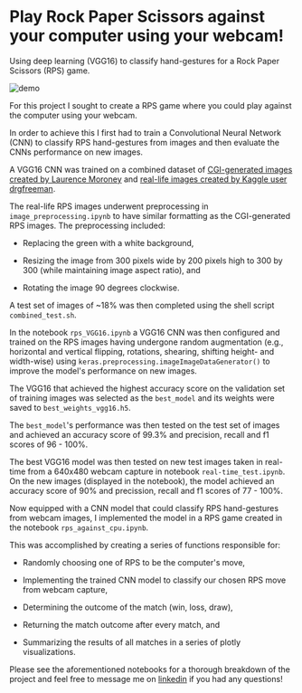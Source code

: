 # Play Rock Paper Scissors against your computer using your webcam! 

Using deep learning (VGG16) to classify hand-gestures for a Rock Paper Scissors (RPS) game. 

![demo](demo.gif)

For this project I sought to create a RPS game where you could play against the computer using your webcam. 

In order to achieve this I first had to train a Convolutional Neural Network (CNN) to classify RPS hand-gestures from images and then evaluate the CNNs performance on new images. 

A VGG16 CNN was trained on a combined dataset of [CGI-generated images created by Laurence Moroney](http://www.laurencemoroney.com/rock-paper-scissors-dataset/) and [real-life images created by Kaggle user drgfreeman](https://www.kaggle.com/drgfreeman/rockpaperscissors#README_rpc-cv-images.txt). 

The real-life RPS images underwent preprocessing in `image_preprocessing.ipynb` to have similar formatting as the CGI-generated RPS images. The preprocessing included:

- Replacing the green with a white background, 

- Resizing the image from 300 pixels wide by 200 pixels high to 300 by 300 (while maintaining image aspect ratio), and

- Rotating the image 90 degrees clockwise. 

A test set of images of ~18% was then completed using the shell script `combined_test.sh`. 

In the notebook `rps_VGG16.ipynb` a VGG16 CNN was then configured and trained on the RPS images having undergone random augmentation (e.g., horizontal and vertical flipping, rotations, shearing, shifting height- and width-wise) using `keras.preprocessing.imageImageDataGenerator()` to improve the model's performance on new images. 

The VGG16 that achieved the highest accuracy score on the validation set of training images was selected as the `best_model` and its weights were saved to `best_weights_vgg16.h5`. 

The `best_model`'s performance was then tested on the test set of images and achieved an accuracy score of 99.3% and precision, recall and f1 scores of 96 - 100%. 

The best VGG16 model was then tested on new test images taken in real-time from a 640x480 webcam capture in notebook `real-time_test.ipynb`. On the new images (displayed in the notebook), the model achieved an accuracy score of 90% and precission, recall and f1 scores of 77 - 100%. 

Now equipped with a CNN model that could classify RPS hand-gestures from webcam images, I implemented the model in a RPS game created in the notebook `rps_against_cpu.ipynb`. 

This was accomplished by creating a series of functions responsible for: 

- Randomly choosing one of RPS to be the computer's move, 

- Implementing the trained CNN model to classify our chosen RPS move from webcam capture, 

- Determining the outcome of the match (win, loss, draw), 

- Returning the match outcome after every match, and 

- Summarizing the results of all matches in a series of plotly visualizations. 

Please see the aforementioned notebooks for a thorough breakdown of the project and feel free to message me on [linkedin](https://www.linkedin.com/in/angelphanth/) if you had any questions! 